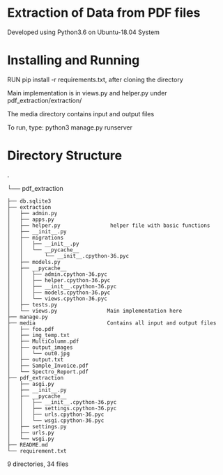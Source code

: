 # Extraction of Data from PDF files

Developed using Python3.6 on Ubuntu-18.04 System

# Installing and Running

RUN pip install -r requirements.txt, after cloning the directory

Main implementation is in views.py and helper.py under pdf_extraction/extraction/

The media directory contains input and output files

To run, type: 
    python3 manage.py runserver

# Directory Structure
.

└── pdf_extraction

    ├── db.sqlite3
    ├── extraction
    │   ├── admin.py
    │   ├── apps.py
    │   ├── helper.py                helper file with basic functions
    │   ├── __init__.py
    │   ├── migrations
    │   │   ├── __init__.py
    │   │   └── __pycache__
    │   │       └── __init__.cpython-36.pyc
    │   ├── models.py
    │   ├── __pycache__
    │   │   ├── admin.cpython-36.pyc
    │   │   ├── helper.cpython-36.pyc
    │   │   ├── __init__.cpython-36.pyc
    │   │   ├── models.cpython-36.pyc
    │   │   └── views.cpython-36.pyc
    │   ├── tests.py
    │   └── views.py                Main implementation here
    ├── manage.py
    ├── media                       Contains all input and output files
    │   ├── foo.pdf
    │   ├── img_temp.txt
    │   ├── MultiColumn.pdf
    │   ├── output_images
    │   │   └── out0.jpg
    │   ├── output.txt
    │   ├── Sample_Invoice.pdf
    │   └── Spectro_Report.pdf
    ├── pdf_extraction
    │   ├── asgi.py
    │   ├── __init__.py
    │   ├── __pycache__
    │   │   ├── __init__.cpython-36.pyc
    │   │   ├── settings.cpython-36.pyc
    │   │   ├── urls.cpython-36.pyc
    │   │   └── wsgi.cpython-36.pyc
    │   ├── settings.py
    │   ├── urls.py
    │   └── wsgi.py
    ├── README.md
    └── requirement.txt

9 directories, 34 files
